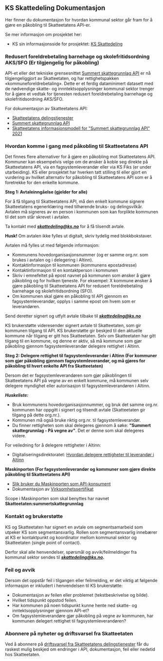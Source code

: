 ## KS Skattedeling Dokumentasjon

Her finner du dokumentasjon for hvordan kommunal sektor går fram for å gjøre en påkobling til Skatteetatens API-er. 

Se mer informasjon om prosjektet her: 
- KS sin informasjonsside for prosjektet: [KS Skattedeling](https://www.ks.no/skattedeling)

### Redusert foreldrebetaling barnehage og skolefritidsordning AKS/SFO (Er tilgjengelig for påkobling)
API-et eller det tekniske grensesnittet [Summert skattegrunnlag API](https://skatteetaten.github.io/datasamarbeid-api-dokumentasjon/reference_summertskattegrunnlag.html) er nå tilgjengeliggjort av Skatteetaten, og har rettighetspakken «kommuneforeldrebetaling». Dette er et ferdig dataminimert datasett med de nødvendige skatte- og innntektsopplysninger  kommunal sektor trenger for å gjøre et vedtak for tjenesten redusert foreldrebetaling barnehage og skolefritidsordning AKS/SFO.   

For dokumentasjon av Skatteetatens API: 
- [Skatteetatens delingstjenester](https://skatteetaten.github.io/datasamarbeid-api-dokumentasjon/index.html)
- [Summert skattegrunnlag API](https://skatteetaten.github.io/datasamarbeid-api-dokumentasjon/reference_summertskattegrunnlag.html)
- [Skatteetatens informasjonsmodell for "Summert skattegrunnlag API" 2021](https://skatteetaten.github.io/datasamarbeid-api-dokumentasjon/data_summertskattegrunnlag2021)

### Hvordan komme i gang med påkobling til Skatteetatens API
Det finnes flere alternativer for å gjøre en påkobling mot Skatteetatens API. Kommuner kan eksempelvis velge om de ønsker å koble seg direkte på Skatteetatens API, via en fagsystemleverandør eller via KS Fiks (er under utarbeiding). KS eller prosjektet har hverken tatt stilling til eller gjort en vurdering av hvilket alternativ for påkobling til Skatteetatens API som er å foretrekke for den enkelte kommune.  


**Steg 1: Avtaleinngåelse (gjelder for alle)**

For å få tilgang til Skatteetatens API, må den enkelt kommune signere Skatteetatens egenerklæring med tilhørende bruks- og delingsvilkår. Avtalen må signeres av en person i kommunen som kan forplikte kommunen til det som står skrevet i avtalen.

Ta kontakt med ***skattedeling@ks.no*** for å få tilsendt avtale. 

**Husk!** Om avtalen ikke fylles ut digitalt, skriv tydelig med blokkbokstaver.

Avtalen må fylles ut med følgende informasjon:

- Kommunens hovedorganisasjonsnummer (og er samme org.nr. som brukes i avtalen og i delegering i Altinn). 
- Kontaktinformasjon til kommunen (kommunens epostadresse)
- Kontaktinformasjon til en kontaktperson i kommunen
- Skriv i emnefeltet på epost navnet på kommunen som ønsker å gjøre påkobling og for hvilken tjeneste. For eksempel: X kommune ønsker å gjøre påkobling til Skatteetatens API for redusert foreldrebetaling barnehage og skolefritidsordning (SFO).
- Om kommunen skal gjøre en påkobling til API gjennom en fagsystemleverandør, opplys i samme epost om hvem som er leverandøren.


Send deretter signert og utfylt avtale tilbake til ***skattedeling@ks.no*** 


KS brukerstøtte videresender signert avtale til Skatteetaten, som gir kommunen tilgang til API. KS brukerstøtte gir beskjed til den aktuelle kommune når tilgang er gitt hos Skatteetaten. Selv om Skatteetaten har gitt tilgang til en kommune, og denne er aktiv, så må kommune som gjør påkobling gjennom fagsystemleverandør delegere rettighet i Altinn.  

**Steg 2: Delegere rettighet til fagsystemleverandør i Altinn (For kommuner som gjør påkobling gjennom fagsystemleverandør, og må gjøres for påkobling til hvert enkelte API fra Skatteetaten)**

Dersom det er fagsystemleverandøren som gjør påkoblingen til Skatteetatens API på vegne av en enkelt kommune, må kommunen selv delegere myndighet eller autorisasjon til fagsystemleverandøren i Altinn. 

***Huskeliste:*** 
- Bruk kommunens hovedorganisasjonnummer, og bruk det samme org.nr. kommunen har oppgitt i signert og tilsendt avtale (Skatteetaten gir tilgang på dette org.nr.).
- Kommunen må også bruke riktig org.nr. til fagsystemleverandør.
- Du finner rettigheten som skal delegeres gjennom å søke: **"Summert skattegrunnlag - På vegne av"**. Det er denne som skal delegeres videre.

For veiledning for å delegere rettigheter i Altinn:

- Digitaliseringsdirektoratet: [Hvordan delegere rettigheter til leverandør i Altinn](https://vimeo.com/533856189)

**Maskinporten (For fagsystemleverandør og kommuner som gjøre direkte påkobling til Skatteetatens API)**
- [Slik bruker du Maskinporten som API-konsument](https://docs.digdir.no/docs/Maskinporten/maskinporten_guide_apikonsument.html)
- Dokumentasjon av [Virksomhetssertifikat](https://skatteetaten.github.io/datasamarbeid-api-dokumentasjon/about_virksomhetssertifikat.html)

Scope i Maskinporten som skal benyttes har navnet **Skatteetaten:summertskattegrunnlag**

### Kontakt og brukerstøtte
KS og Skatteetaten har signert en avtale om segmentsamarbeid som utpeker KS som segmentansvarlig. Rollen som segmentansvarlig innebærer at KS er kontaktpunkt og koordinator mellom kommunal sektor og Skatteetaten (single point of contact). 

Derfor skal alle henvendelser, spørsmål og avvik/feilmeldinger fra kommunal sektor sendes til ***skattedeling@ks.no.***


### Feil og avvik ###

Dersom det oppstår feil i tilgangen eller feilmelding, er det viktig at følgende informasjon er inkludert i henvendelsen til KS brukerstøtte:
- Dokumentasjon av feilen eller problemet (tekstbeskrivelse og bilde). 
- Hvilket tidspunkt oppstod feilen.
- Har kommunen på noen tidspunkt kunne hente ned skatte- og inntektsopplysninger gjennom API-et? 
- Om fagsystemleverandøre gjør påkobling på vegne av kommunen, har kommunen delegert rettighet til fagsystemleverandøren? 


### Abonnere på nyheter og driftsvarsel fra Skatteetaten
Ved å abonnere på [driftsvarsel fra Skatteetatens delingstjenester](https://skatteetaten.github.io/datasamarbeid-api-dokumentasjon/tag_news.html) får du raskest mulig beskjed om endringer i API, dokumentasjon, feil eller nedetid hos Skatteetaten.





